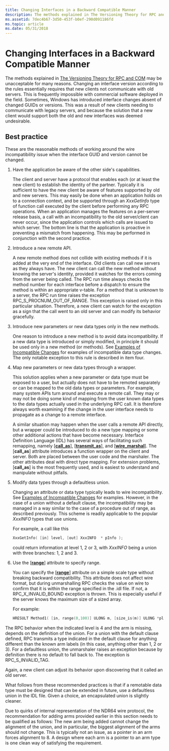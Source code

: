 ```yaml
---
title: Changing Interfaces in a Backward Compatible Manner
description: The methods explained in The Versioning Theory for RPC and COM may be unacceptable for many reasons.
ms.assetid: 7dec4b67-3d50-453f-b0ef-290d091186fd
ms.topic: article
ms.date: 05/31/2018
---
```


# Changing Interfaces in a Backward Compatible Manner

The methods explained in [The Versioning Theory for RPC and COM](the-versioning-theory-for-rpc-and-com.md) may be unacceptable for many reasons. Changing an interface version according to the rules essentially requires that new clients not communicate with old servers. This is frequently impossible with commercial software deployed in the field. Sometimes, Windows has introduced interface changes absent of changed GUIDs or versions. This was a result of new clients needing to communicate with legacy servers, and because the solution that a new client would support both the old and new interfaces was deemed undesirable.

## Best practice

These are the reasonable methods of working around the wire incompatibility issue when the interface GUID and version cannot be changed.

1.  Have the application be aware of the other side's capabilities.

    The client and server have a protocol that enables each (or at least the new client) to establish the identity of the partner. Typically it is sufficient to have the new client be aware of features supported by old and new servers. This may easily be done when an application holds on to a connection context, and be supported through an *XxxGetInfo* type of function call executed by the client before performing any RPC operations. When an application manages the features on a per-server release basis, a call with an incompatibility to the old server/client can never occur, since the application controls which calls are issued to which server. The bottom line is that the application is proactive in preventing a mismatch from happening. This may be performed in conjunction with the second practice.

2.  Introduce a new remote API.

    A new remote method does not collide with existing methods if it is added at the very end of the interface. Old clients can call new servers as they always have. The new client can call the new method without knowing the server's identity, provided it watches for the errors coming from the server being called. The RPC run time always checks the method number for each interface before a dispatch to ensure the method is within an appropriate v-table. For a method that is unknown to a server, the RPC run time raises the exception RPC\_S\_PROCNUM\_OUT\_OF\_RANGE. This exception is raised only in this particular situation. Therefore, a new client can watch for the exception as a sign that the call went to an old server and can modify its behavior gracefully.

3.  Introduce new parameters or new data types only in the new methods.

    One reason to introduce a new method is to avoid data incompatibility. If a new data type is introduced or simply modified, in principle it should be used only in a new method (or methods). See [Examples of Incompatible Changes](examples-of-incompatible-changes.md) for examples of incompatible data type changes. The only notable exception to this rule is described in item four.

4.  Map new parameters or new data types through a wrapper.

    This solution applies when a new parameter or data type must be exposed to a user, but actually does not have to be remoted separately or can be mapped to the old data types or parameters. For example, many system APIs turn around and execute a remote call. They may or may not be doing some kind of mapping from the user known data types to the data types actually used in the underlying RPC call. It is therefore always worth examining if the change in the user interface needs to propagate as a change to a remote interface.

    A similar situation may happen when the user calls a remote API directly, but a wrapper could be introduced to do a new type mapping or some other additional actions that have become necessary. Interface Definition Language (IDL) has several ways of facilitating such remapping, namely \[[**call\_as**](/windows/desktop/Midl/call-as)\], \[[**transmit\_as**](/windows/desktop/Midl/transmit-as)\], and \[[**wire\_marshal**](/windows/desktop/Midl/wire-marshal)\]. The \[**call\_as**\] attribute introduces a function wrapper on the client and server. Both are placed between the user code and the marshaler. The other attributes deal with direct type mapping. For extension problems, \[**call\_as**\] is the most frequently used, and is easiest to understand and manipulate without pitfalls.

5.  Modify data types through a defaultless union.

    Changing an attribute or data type typically leads to wire incompatibility. See [Examples of Incompatible Changes](examples-of-incompatible-changes.md) for examples. However, in the case of a union without a default clause, the incompatibility may be managed in a way similar to the case of a procedure out of range, as described previously. This scheme is readily applicable to the popular *XxxINFO* types that use unions.

    For example, a call like this

    ```C++
    XxxGetInfo( [in] level, [out] XxxINFO  * pInfo );
    ```

    

    could return information at level 1, 2 or 3, with *XxxINFO* being a union with three branches: 1, 2 and 3.

6.  Use the \[[**range**](/windows/desktop/Midl/range)\] attribute to specify range.

    You can specify the \[[**range**](/windows/desktop/Midl/range)\] attribute on a simple scale type without breaking backward compatibility. This attribute does not affect wire format, but during unmarshalling RPC checks the value on wire to confirm that it is within the range specified in the .idl file. If not, a RPC\_X\_INVALID\_BOUND exception is thrown. This is especially useful if the server knows the maximum size of a sized array.

    For example:

    ```C++
    HRESULT Method1( [in, range(0,100)] ULONG m, [size_is(m)] ULONG *plong); 
    ```

    

The RPC behavior when the indicated level is 4 and the arm is missing, depends on the definition of the union. For a union with the default clause defined, RPC transmits a type indicated in the default clause for anything different than the known arm labels (in this case, anything other than 1, 2 or 3). For a defaultless union, the unmarshaler raises an exception because by definition there is no default to fall back to. The exception is RPC\_S\_INVALID\_TAG.

Again, a new client can adjust its behavior upon discovering that it called an old server.

What follows from these recommended practices is that if a remotable data type must be designed that can be extended in future, use a defaultless union in the IDL file. Given a choice, an encapsulated union is slightly cleaner.

Due to quirks of internal representation of the NDR64 wire protocol, the recommendation for adding arms provided earlier in this section needs to be qualified as follows: The new arm being added cannot change the alignment of the union, and in particular, the biggest alignment of the arms should not change. This is typically not an issue, as a pointer in an arm forces alignment to 8. A design where each arm is a pointer to an arm type is one clean way of satisfying the requirement.

 

 